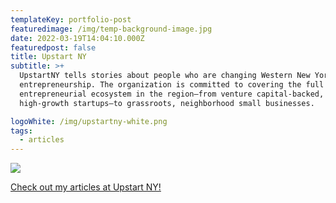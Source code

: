 ```yaml
---
templateKey: portfolio-post
featuredimage: /img/temp-background-image.jpg
date: 2022-03-19T14:04:10.000Z
featuredpost: false
title: Upstart NY
subtitle: >+
  UpstartNY tells stories about people who are changing Western New York through
  entrepreneurship. The organization is committed to covering the full
  entrepreneurial ecosystem in the region—from venture capital-backed,
  high-growth startups—to grassroots, neighborhood small businesses.

logoWhite: /img/upstartny-white.png
tags:
  - articles
---
```



![](/img/upstart-ny-feature.jpg)

[Check out my articles at Upstart NY!](https://www.upstartny.org/authors/james.aspx)